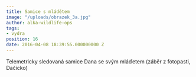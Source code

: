 ```yaml
---
title: Samice s mládětem
image: "/uploads/obrazek_3a.jpg"
author: alka-wildlife-ops
tags:
- vydra
position: 16
date: 2016-04-08 18:39:55.000000000 Z
---
```

Telemetricky sledovaná samice Dana se svým mláďetem (záběr z fotopasti,
Dačicko)
